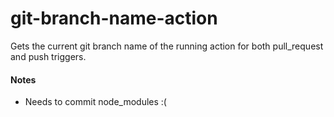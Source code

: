 # git-branch-name-action

Gets the current git branch name of the running action for both pull_request and push triggers.

#### Notes

- Needs to commit node_modules :(
